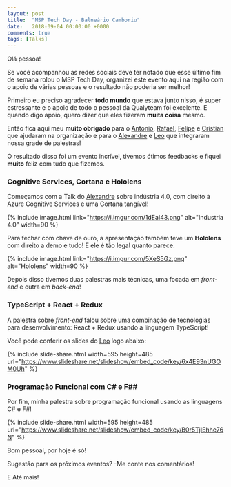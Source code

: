 ```yaml
---
layout: post
title:  "MSP Tech Day - Balneário Camboriu"
date:   2018-09-04 00:00:00 +0000
comments: true
tags: [Talks]
---
```


Olá pessoa!

Se você acompanhou as redes sociais deve ter notado que esse último fim de semana rolou o MSP Tech Day, organizei este evento aqui na região com o apoio de várias pessoas e o resultado não poderia ser melhor! 

<!--more-->

Primeiro eu preciso agradecer **todo mundo** que estava junto nisso, é super estressante e o apoio de todo o pessoal da Qualyteam foi excelente. E quando digo apoio, quero dizer que eles fizeram **muita coisa** mesmo.

Então fica aqui meu **muito obrigado** para o [Antonio](https://www.linkedin.com/in/antoniocsilva/), [Rafael](https://www.linkedin.com/in/rafaelcaviquioli/), [Felipe](https://www.linkedin.com/in/felipesetlik/) e [Cristian](https://www.linkedin.com/in/cristian-pereira-bb020640/) que ajudaram na organização e para o [Alexandre](https://www.linkedin.com/in/alexandre-vasques-b89b20/) e [Leo](https://www.linkedin.com/in/leonardo-prange-890340144/) que integraram nossa grade de palestras!

O resultado disso foi um evento incrível, tivemos ótimos feedbacks e fiquei **muito** feliz com tudo que fizemos.

### Cognitive Services, Cortana e Hololens

Começamos com a Talk do [Alexandre](https://www.linkedin.com/in/alexandre-vasques-b89b20/) sobre indústria 4.0, com direito à Azure Cognitive Services e uma Cortana tangível!

{% include image.html link="https://i.imgur.com/1dEaI43.png" alt="Industria 4.0" width=90 %}

Para fechar com chave de ouro, a apresentação também teve um **Hololens** com direito a demo e tudo! E ele é tão legal quanto parece.

{% include image.html link="https://i.imgur.com/5XeS5Gz.png" alt="Hololens" width=90 %}

Depois disso tivemos duas palestras mais técnicas, uma focada em *front-end* e outra em *back-end*!

### TypeScript + React + Redux

A palestra sobre *front-end* falou sobre uma combinação de tecnologias para desenvolvimento: React + Redux usando a linguagem TypeScript!

Você pode conferir os slides do [Leo](https://www.linkedin.com/in/leonardo-prange-890340144/) logo abaixo:

{% include slide-share.html width=595 height=485 url="https://www.slideshare.net/slideshow/embed_code/key/6x4E93nUGOM0Uh" %}

### Programação Funcional com C# e F##

Por fim, minha palestra sobre programação funcional usando as linguagens C# e F#!

{% include slide-share.html width=595 height=485 url="https://www.slideshare.net/slideshow/embed_code/key/B0r5TjIEhhe76N" %}

Bom pessoal, por hoje é só!

Sugestão para os próximos eventos? -Me conte nos comentários!

E Até mais!